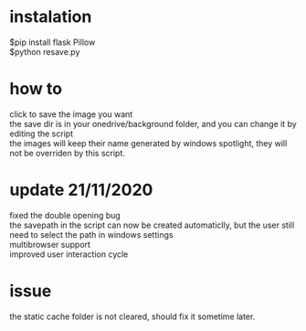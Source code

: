  # instalation
 $pip install flask Pillow <br />
 $python resave.py <br />
 # how to
 click to save the image you want <br />
 the save dir is in your onedrive/background folder, and you can change it by editing the script<br />
 the images will keep their name generated by windows spotlight, they will not be overriden by this script.<br />

 # update 21/11/2020
 fixed the double opening bug <br />
 the savepath in the script can now be created automaticlly, but the user still need to select the path in windows settings <br />
 multibrowser support <br />
 improved user interaction cycle<br />

 # issue 
 the static cache folder is not cleared, should fix it sometime later.